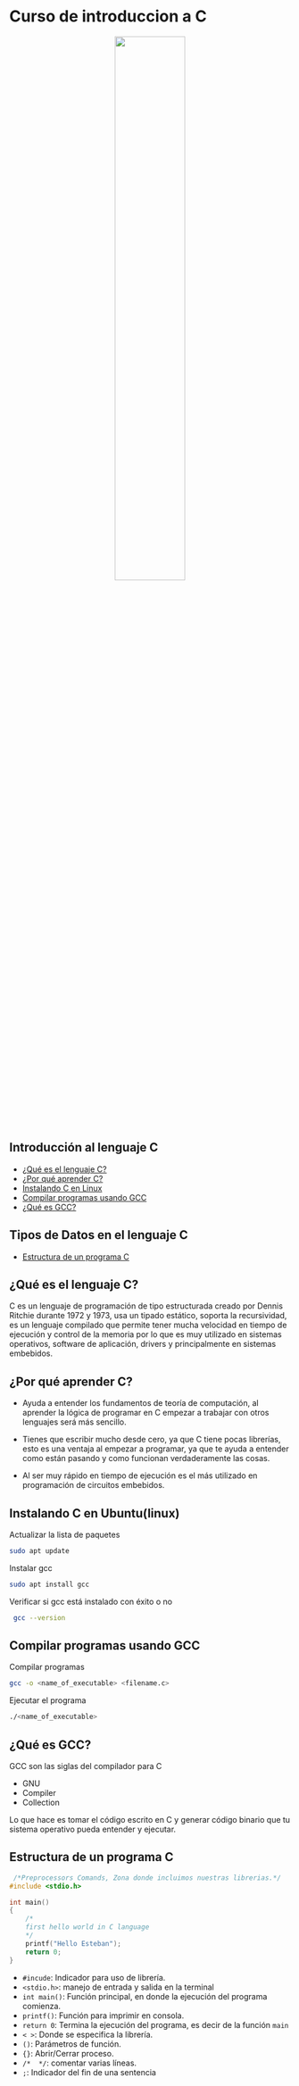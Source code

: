 # Curso de introduccion a C
  <div align="center"><img src="https://programaenlinea.net/wp-content/uploads/2018/03/C-lenguaje-de-programacion-mas-popular.jpeg" width="50%"></div>  

## Introducción al lenguaje C<!-- omit in toc -->

- [¿Qué es el lenguaje C?](#¿Qué-es-el-lenguaje-C?)
- [¿Por qué aprender C?](#¿Por-qué-aprender-C?)
- [Instalando C en Linux](#Instalando-C-en-Linux)
- [Compilar programas usando GCC](#Compilar-programas-usando-GCC)
- [¿Qué es GCC?](#¿Qué-es-GCC?)

## Tipos de Datos en el lenguaje C
- [Estructura de un programa C](#Estructura-de-un-programa-C)


## ¿Qué es el lenguaje C?<a name="Qué-es-el-lenguaje-C"></a>

C es un lenguaje de programación de tipo estructurada creado por Dennis Ritchie durante 1972 y 1973, usa un tipado estático, soporta la recursividad, es un lenguaje compilado que permite tener mucha velocidad en tiempo de ejecución y control de la memoria por lo que es muy utilizado en sistemas operativos, software de aplicación, drivers y principalmente en sistemas embebidos.


## ¿Por qué aprender C?<a name="¿Por-qué-aprender-C?"></a>

- Ayuda a entender los fundamentos de teoría de computación, al aprender la lógica de programar en C empezar a trabajar con otros lenguajes será más sencillo.

- Tienes que escribir mucho desde cero, ya que C tiene pocas librerías, esto es una ventaja al empezar a programar, ya que te ayuda a entender como están pasando y como funcionan verdaderamente las cosas.

- Al ser muy rápido en tiempo de ejecución es el más utilizado en programación de circuitos embebidos.

## Instalando C en Ubuntu(linux)<a name="Instalando-C-en-Linux"></a>

Actualizar la lista de paquetes
```bash
sudo apt update
```
Instalar gcc
```bash
sudo apt install gcc
```
Verificar si gcc está instalado con éxito o no
```bash
 gcc --version
```

## Compilar programas usando GCC<a name="Compilar-programas-usando-GCC"></a>
Compilar programas
```bash
gcc -o <name_of_executable> <filename.c>
```
Ejecutar el programa
```bash
./<name_of_executable>
```


## ¿Qué es GCC?<a name="¿Qué-es-GCC?"></a>
GCC son las siglas del compilador para C

- GNU
- Compiler
- Collection

Lo que hace es tomar el código escrito en C y generar código binario que tu sistema operativo pueda entender y ejecutar. 


## Estructura de un programa C<a name="Estructura-de-un-programa-C"></a>


```C
 /*Preprocessors Comands, Zona donde incluimos nuestras librerias.*/
#include <stdio.h>

int main()
{
    /*
    first hello world in C language
    */
    printf("Hello Esteban");
    return 0;
}
```
- `#incude`: Indicador para uso de librería.
- `<stdio.h>`: manejo de entrada y salida en la terminal
- `int main()`: Función principal, en donde la ejecución del programa comienza.
- `printf()`: Función para imprimir en consola.
- `return 0`: Termina la ejecución del programa, es decir de la función `main`
- `< >`: Donde se especifica la librería.
- `()`: Parámetros de función.
- `{}`: Abrir/Cerrar proceso.
- `/*  */`: comentar varias líneas.
- `;`: Indicador del fin de una sentencia
